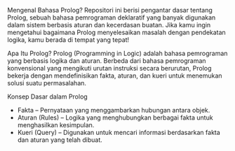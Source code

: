 Mengenal Bahasa Prolog?
Repositori ini berisi pengantar dasar tentang Prolog, sebuah bahasa pemrograman deklaratif yang banyak digunakan dalam sistem berbasis aturan dan kecerdasan buatan. Jika kamu ingin mengetahui bagaimana Prolog menyelesaikan masalah dengan pendekatan logika, kamu berada di tempat yang tepat! 

Apa Itu Prolog?
Prolog (Programming in Logic) adalah bahasa pemrograman yang berbasis logika dan aturan. Berbeda dari bahasa pemrograman konvensional yang mengikuti urutan instruksi secara berurutan, Prolog bekerja dengan mendefinisikan fakta, aturan, dan kueri untuk menemukan solusi suatu permasalahan.

 Konsep Dasar dalam Prolog
- Fakta – Pernyataan yang menggambarkan hubungan antara objek.
- Aturan (Rules) – Logika yang menghubungkan berbagai fakta untuk menghasilkan kesimpulan.
- Kueri (Query) – Digunakan untuk mencari informasi berdasarkan fakta dan aturan yang telah dibuat.
